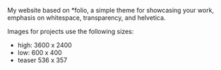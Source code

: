 
My website based on *folio, a simple theme for showcasing your work, emphasis on whitespace, transparency, and helvetica.

Images for projects use the following sizes:
 * high: 3600 x 2400
 * low: 600 x 400
 * teaser 536 x 357
